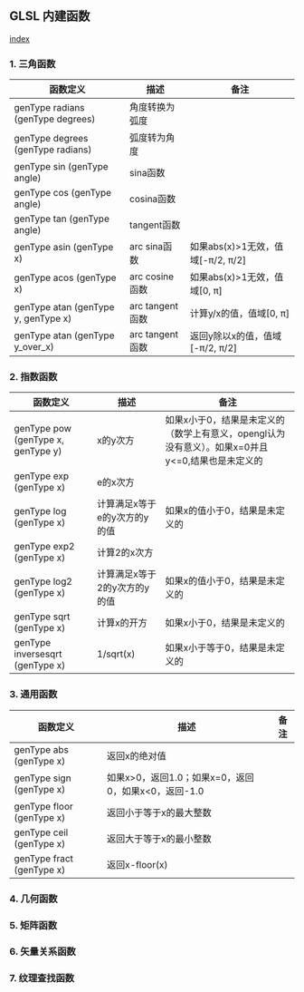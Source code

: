 ## GLSL 内建函数

[index](https://colin1994.github.io/2017/11/12/OpenGLES-Lesson05/)

### 1. 三角函数

|  函数定义              |  描述                    |  备注    |
|  ----          | -------                  | ----  |
| genType radians (genType degrees)  |  角度转换为弧度  |   |
| genType degrees (genType radians) | 弧度转为角度     |   |
| genType sin (genType angle)  |      sina函数        |     |
|    genType cos (genType angle)  |    cosina函数       |      |
|   genType tan (genType angle)   |  tangent函数      |       |
|   genType asin (genType x)    |   arc sina函数      | 如果abs(x)>1无效，值域[-π/2, π/2]  | 
| genType acos (genType x)  |  arc cosine函数         |   如果abs(x)>1无效，值域[0, π]    |
| genType atan (genType y, genType x) | arc tangent函数 | 计算y/x的值，值域[0, π]  |
| genType atan (genType y_over_x) | arc tangent函数   | 返回y除以x的值，值域[-π/2, π/2] |

### 2. 指数函数

|  函数定义              |  描述                    |  备注    |
|  ----          | -------                  | ----  |
| genType pow (genType x, genType y) |  x的y次方    | 如果x小于0，结果是未定义的（数学上有意义，opengl认为没有意义）。如果x=0并且y<=0,结果也是未定义的       | 
| genType exp (genType x) | e的x次方  |      |
| genType log (genType x) | 计算满足x等于e的y次方的y的值 | 如果x的值小于0，结果是未定义的 |
| genType exp2 (genType x) | 计算2的x次方  |   |
| genType log2 (genType x)  | 计算满足x等于2的y次方的y的值 | 如果x的值小于0，结果是未定义的 |
| genType sqrt (genType x) | 计算x的开方 | 如果x小于0，结果是未定义的 |
| genType inversesqrt (genType x) | 1/sqrt(x) | 如果x小于等于0，结果是未定义的 |

### 3. 通用函数

|  函数定义              |  描述                    |  备注    |
|  ----          | -------                  | ----  |
| genType abs (genType x) | 返回x的绝对值 |   |
| genType sign (genType x) | 如果x>0，返回1.0；如果x=0，返回0，如果x<0，返回-1.0 |    |
| genType floor (genType x) | 返回小于等于x的最大整数 | |
| genType ceil (genType x)  | 返回大于等于x的最小整数 | |
| genType fract (genType x) | 返回x-floor(x) |  |

### 4. 几何函数

### 5. 矩阵函数

### 6. 矢量关系函数

### 7. 纹理查找函数